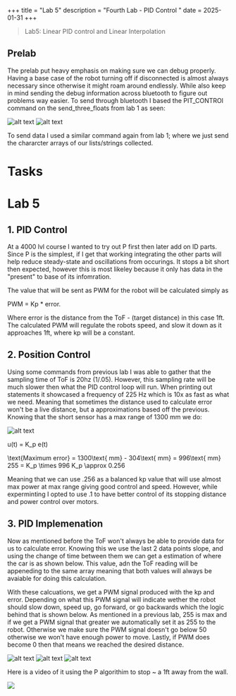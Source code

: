 +++
title = "Lab 5"
description = "Fourth Lab - PID Control "
date  = 2025-01-31
+++

> Lab5: Linear PID control and Linear Interpolation 


## Prelab
The prelab put heavy emphasis on making sure we can debug properly. Having a base case of the robot turning off if disconnected is almost always necessary since otherwise it might roam around endlessly. While also keep in mind sending the debug information across bluetooth to figure out problems way easier. To send through bluetooth I based the PIT_CONTROl command on the send_three_floats from lab 1 as seen:

![alt text](control.png)  ![alt text](senddata.png)

To send data I used a similar command again from lab 1; where we just send the chararcter arrays of our lists/strings collected. 

# Tasks

# Lab 5

## **1. PID Control**

At a 4000 lvl course I wanted to try out P first then later add on ID parts. Since P is the simplest, if I get that working integrating the other parts will help reduce steady-state and oscillations from occurings. It stops a bit short then expected, however this is most likeley because it only has data in the "present" to base of its infomration. 

The value that will be sent as PWM for the robot will be calculated simply as

PWM = Kp * error. 

Where error is the distance from the ToF - (target distance) in this case 1ft. The calculated PWM will regulate the robots speed, and slow it down as it approaches 1ft, where kp will be a constant. 

## **2. Position Control**

Using some commands from previous lab I was able to gather that the sampling time of ToF is 20hz (1/.05). However, this sampling rate will be much slower then what the PID control loop will run. When printing out statements it showcased a frequency of 225 Hz which is 10x as fast as what we need. Meaning that sometimes the distance used to calculate error won't be a live distance, but a approximations based off the previous. Knowing that the short sensor has a max range of 1300 mm we do: 

![alt text](distance.png)

u(t) = K_p e(t)

\text{Maximum error} = 1300\text{ mm} - 304\text{ mm} = 996\text{ mm}
255 = K_p \times 996
K_p \approx 0.256

Meaning that we can use .256 as a balanced kp value that will use almost max power at max range giving good control and speed. However, while experminting I opted to use .1 to have better control of its stopping distance and power control over motors. 


## **3. PID Implemenation**

Now as mentioned before the ToF won't always be able to provide data for us to calculate error. Knowing this we use the last 2 data points slope, and using the change of time between them we can get a estimation of where the car is as shown below. This value, adn the ToF reading will be appeneding to the same array meaning that both values will always be avaiable for doing this calculation. 

With these calcuations, we get a PWM signal produced with the kp and error. Depending on what this PWM signal will indicate wether the robot should slow down, speed up, go forward, or go backwards which the logic behind that is shown below. As mentioned in a previous lab, 255 is max and if we get a PWM signal that greater we automatically set it as 255 to the robot. Otherwise we make sure the PWM signal doesn't go below 50 otherwise we won't have enough power to move. Lastly, if PWM does become 0 then that means we reached the desired distance. 

![alt text](PID_control.png) ![alt text](go_back.png) ![alt text](go_forward.png)




Here is a video of it using the P algorithim to stop ~ a 1ft away from the wall. 

[![](https://markdown-videos-api.jorgenkh.no/youtube/NanhYhcpWdQ)](https://youtu.be/NanhYhcpWdQ)